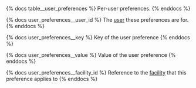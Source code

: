 {% docs table__user_preferences %}
Per-user preferences.
{% enddocs %}

{% docs user_preferences__user_id %}
The [user](#!/source/source.tamanu.tamanu.users) these preferences are for.
{% enddocs %}

{% docs user_preferences__key %}
Key of the user preference
{% enddocs %}

{% docs user_preferences__value %}
Value of the user preference
{% enddocs %}

{% docs user_preferences__facility_id %}
Reference to the [facility](#!/source/source.tamanu.tamanu.facilities) that this preference applies to
{% enddocs %}

